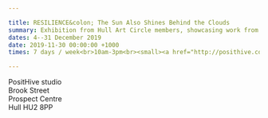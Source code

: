 ```yaml
---

title: RESILIENCE&colon; The Sun Also Shines Behind the Clouds
summary: Exhibition from Hull Art Circle members, showcasing work from members in a wide range of styles and materials.
dates: 4--31 December 2019
date: 2019-11-30 00:00:00 +1000
times: 7 days / week<br>10am-3pm<br><small><a href="http://posithive.co.uk" title="PositHive">www.posithive.co.uk<br><a href="https://www.facebook.com/PositHiveHull" title="PositHive on Facebook">PositHive on Facebook</a></small>

---
```


PositHive studio<br>
Brook Street<br>
Prospect Centre<br>
Hull HU2 8PP